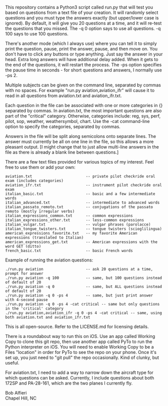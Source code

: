 This repository contains a Python3 script called run.py that will test you based on questions from a text file of your creation. It will randomly select questions and you must type the answers exactly (but upper/lower case is ignored). By default, it will give you 20 questions at a time, and it will re-test the questions that you missed. The -q 0 option says to use all questions. -q 100 says to use 100 questions.

There's another mode (which I always use) where you can tell it to simply print the question, pause, print the answer, pause, and then move on.  You don't have to click any buttons or type anything. Just say the answer in your head. Extra long answers will have additional delay added. When it gets to the end of the questions, it will restart the process.
The -ps <sec> option specifies the pause time in seconds - for short questions and answers, I normally use -ps 2.

Multiple subjects can be given on the command line, separated by commas with no spaces. For example "run.py aviation,aviation_ifr" will cause it to read in all questions from aviation.txt and aviation_ifr.txt.

Each question in the file can be associated with one or more categories in {} separated by commas. In aviation.txt, the most important questions are also part of the "critical" category. Otherwise, categories include: reg, sys, perf, pilot, sop, weather, weathersymbol, chart. Use the -cat command-line option to specify the categories, separated by commas.

Answers in the file will be split along semicolons onto separate lines. The answer must currently be all on one line in the file, so this allows a more pleasant output. [I might change that to just allow multi-line answers in the file as there is already a blank line between questions.]

There are a few text files provided for various topics of my interest. Feel free to use them or add your own:

    aviation.txt                        -- private pilot checkride oral exam (includes categories)
    aviation_ifr.txt                    -- instrument pilot checkride oral exam
    italian_basic.txt                   -- basic and a few intermediate words
    italian_advanced.txt                -- intermediate to advanced words
    italian_passato_remoto.txt          -- conjugations of the passato remoto (mostly irregular verbs)
    italian_expressions_common.txt      -- common expressions 
    italian_expressions_other.txt       -- less-common expressions 
    italian_vulgar.txt                  -- vulgar phrases (parolacce)
    italian_tongue_twisters.txt         -- tongue twisters (scioglilingua)
    american_expressions_favorite.txt   -- my favorite American expressions (translated to Italian)
    american_expressions_get.txt        -- American expressions with the word GET (ditto)
    french_basic.txt                    -- basic French words

Example of running the aviation questions:

    ./run.py aviation                   -- ask 20 questions at a time, prompt for answer
    ./run.py aviation -q 100            -- same, but 100 questions instead of default of 20
    ./run.py aviation -q 0              -- same, but ALL questions instead of default of 20
    ./run.py aviation -q 0 -ps 4        -- same, but just print answer with 4-second pause
    ./run.py aviation -q 0 -ps 4 -cat critical -- same but only questions in the 'critical' category
    ./run.py aviation,aviation_ifr -q 0 -ps 4 -cat critical -- same, using both aviation.txt and aviation_ifr.txt

This is all open-source. Refer to the LICENSE.md for licensing details.  

There is a roundabout way to run this on iOS. Use an app called Working Copy to clone this git repo, then use another app called PyTo to run the Python interpreter on iOS. You will need to enable Working Copy to be a Files "location" in order for PyTo to see the repo on your phone. Once it's set up, you just need to "git pull" the repo occasionally. Kind of clunky, but useful.

For aviation.txt, I need to add a way to narrow down the aircraft type for which questions can be asked. Currently, I include questions about both 172SP and PA-28-161, which are the two planes I currently fly.

Bob Alfieri<br>
Chapel Hill, NC
